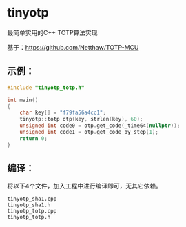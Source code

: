 tinyotp
====================

最简单实用的C++ TOTP算法实现

基于：https://github.com/Netthaw/TOTP-MCU



## 示例：

```c++
#include "tinyotp_totp.h"

int main()
{
    char key[] = "f79fa56a4cc1";
    tinyotp::totp otp(key, strlen(key), 60);
    unsigned int code0 = otp.get_code(_time64(nullptr));
    unsigned int code1 = otp.get_code_by_step(1);
    return 0;
}
```



## 编译：

将以下4个文件，加入工程中进行编译即可，无其它依赖。

```
tinyotp_sha1.cpp
tinyotp_sha1.h
tinyotp_totp.cpp
tinyotp_totp.h
```

